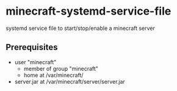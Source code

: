 # minecraft-systemd-service-file
systemd service file to start/stop/enable a minecraft server

## Prerequisites
* user "minecraft"
  * member of group "minecraft"
  * home at /var/minecraft/
* server.jar at /var/minecraft/server/server.jar
